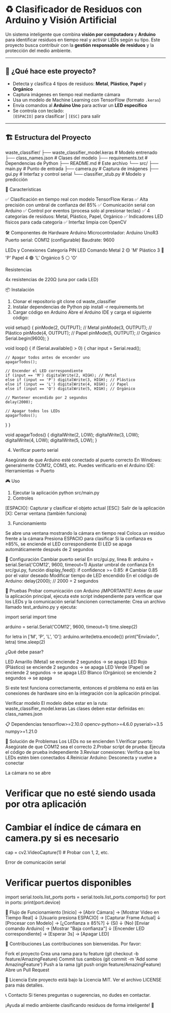 # ♻️ Clasificador de Residuos con Arduino y Visión Artificial

Un sistema inteligente que combina **visión por computadora** y **Arduino** para identificar residuos en tiempo real y activar LEDs según su tipo. Este proyecto busca contribuir con la **gestión responsable de residuos** y la protección del medio ambiente.

---

## 🧠 ¿Qué hace este proyecto?

- Detecta y clasifica 4 tipos de residuos: **Metal**, **Plástico**, **Papel** y **Orgánico**
- Captura imágenes en tiempo real mediante cámara
- Usa un modelo de Machine Learning con TensorFlow (formato `.keras`)
- Envía comandos al **Arduino Uno** para activar un **LED específico**
- Se controla con teclado:  
  `[ESPACIO]` para clasificar | `[ESC]` para salir

---

## 🏗️ Estructura del Proyecto
waste_classifier/
├── waste_classifier_model.keras # Modelo entrenado
├── class_names.json # Clases del modelo
├── requirements.txt # Dependencias de Python
├── README.md # Este archivo
└── src/
├── main.py # Punto de entrada
├── camera.py # Captura de imágenes
├── gui.py # Interfaz y control serial
└── classifier_stub.py # Modelo y predicción

🚀 Características

✅ Clasificación en tiempo real con modelo TensorFlow Keras
✅ Alta precisión con umbral de confianza del 85%
✅ Comunicación serial con Arduino
✅ Control por eventos (procesa solo al presionar teclas)
✅ 4 categorías de residuos: Metal, Plástico, Papel, Orgánico
✅ Indicadores LED físicos para cada categoría
✅ Interfaz limpia con OpenCV

🛠️ Componentes de Hardware
Arduino
Microcontrolador: Arduino UnoR3
Puerto serial: COM12 (configurable)
Baudrate: 9600

LEDs y Conexiones
Categoría   PIN     LED     Comando
Metal        2      🟡       'M'
Plástico     3      🔴       'P'
Papel        4      🟢       'L'
Orgánico     5      ⚪       'O'

Resistencias

4x resistencias de 220Ω (una por cada LED)

📦 Instalación
1. Clonar el repositorio
git clone <url-del-repositorio>
cd waste_classifier
2. Instalar dependencias de Python
pip install -r requirements.txt
3. Cargar código en Arduino
Abre el Arduino IDE y carga el siguiente código:

void setup() {
  pinMode(2, OUTPUT); // Metal
  pinMode(3, OUTPUT); // Plástico
  pinMode(4, OUTPUT); // Papel
  pinMode(5, OUTPUT); // Orgánico
  Serial.begin(9600);
}

void loop() {
  if (Serial.available() > 0) {
    char input = Serial.read();

    // Apagar todos antes de encender uno
    apagarTodos();

    // Encender el LED correspondiente
    if (input == 'M') digitalWrite(2, HIGH); // Metal
    else if (input == 'P') digitalWrite(3, HIGH); // Plástico
    else if (input == 'L') digitalWrite(4, HIGH); // Papel
    else if (input == 'O') digitalWrite(5, HIGH); // Orgánico

    // Mantener encendido por 2 segundos
    delay(2000);

    // Apagar todos los LEDs
    apagarTodos();
  }
}

void apagarTodos() {
  digitalWrite(2, LOW);
  digitalWrite(3, LOW);
  digitalWrite(4, LOW);
  digitalWrite(5, LOW);
}

4. Verificar puerto serial

Asegúrate de que Arduino esté conectado al puerto correcto
En Windows: generalmente COM12, COM3, etc.
Puedes verificarlo en el Arduino IDE: Herramientas → Puerto

🎮 Uso
1. Ejecutar la aplicación
python src/main.py
2. Controles

[ESPACIO]: Capturar y clasificar el objeto actual
[ESC]: Salir de la aplicación
[X]: Cerrar ventana (también funciona)

3. Funcionamiento

Se abre una ventana mostrando la cámara en tiempo real
Coloca un residuo frente a la cámara
Presiona ESPACIO para clasificar
Si la confianza es ≥85%, se enciende el LED correspondiente
El LED se apaga automáticamente después de 2 segundos

🔧 Configuración
Cambiar puerto serial
En src/gui.py, línea 8:
arduino = serial.Serial('COM12', 9600, timeout=1)
Ajustar umbral de confianza
En src/gui.py, función display_feed():
if confidence >= 0.85:  # Cambiar 0.85 por el valor deseado
Modificar tiempo de LED encendido
En el código de Arduino:
delay(2000);  // 2000 = 2 segundos

🧪 Pruebas
Probar comunicación con Arduino
¡IMPORTANTE!
Antes de usar la aplicación principal, ejecuta este script independiente para verificar que los LEDs y la comunicación serial funcionen correctamente:
Crea un archivo llamado test_arduino.py y ejecuta:

import serial
import time

arduino = serial.Serial('COM12', 9600, timeout=1)
time.sleep(2)

for letra in ['M', 'P', 'L', 'O']:
    arduino.write(letra.encode())
    print("Enviado:", letra)
    time.sleep(2)

¿Qué debe pasar?

LED Amarillo (Metal) se enciende 2 segundos → se apaga
LED Rojo (Plástico) se enciende 2 segundos → se apaga
LED Verde (Papel) se enciende 2 segundos → se apaga
LED Blanco (Orgánico) se enciende 2 segundos → se apaga

Si este test funciona correctamente, entonces el problema no está en las conexiones de hardware sino en la integración con la aplicación principal.

Verificar modelo
El modelo debe estar en la ruta: waste_classifier_model.keras
Las clases deben estar definidas en: class_names.json

📋 Dependencias
tensorflow>=2.10.0
opencv-python>=4.6.0
pyserial>=3.5
numpy>=1.21.0

🐛 Solución de Problemas
Los LEDs no se encienden
1.Verificar puerto: Asegúrate de que COM12 sea el correcto
2.Probar script de prueba: Ejecuta el código de prueba independiente
3.Revisar conexiones: Verifica que los LEDs estén bien conectados
4.Reiniciar Arduino: Desconecta y vuelve a conectar

La cámara no se abre
# Verificar que no esté siendo usada por otra aplicación
# Cambiar el índice de cámara en camera.py si es necesario
cap = cv2.VideoCapture(1)  # Probar con 1, 2, etc.

Error de comunicación serial
# Verificar puertos disponibles
import serial.tools.list_ports
ports = serial.tools.list_ports.comports()
for port in ports:
    print(port.device)

🔄 Flujo de Funcionamiento
[Inicio] → [Abrir Cámara] → [Mostrar Video en Tiempo Real]
    ↓
[Usuario presiona ESPACIO] → [Capturar Frame Actual]
    ↓
[Procesar con Modelo] → [¿Confianza ≥ 85%?]
    ↓ (Sí)                     ↓ (No)
[Enviar comando Arduino] → [Mostrar "Baja confianza"]
    ↓
[Encender LED correspondiente] → [Esperar 3s] → [Apagar LED]

👥 Contribuciones
Las contribuciones son bienvenidas. Por favor:

Fork el proyecto
Crea una rama para tu feature (git checkout -b feature/AmazingFeature)
Commit tus cambios (git commit -m 'Add some AmazingFeature')
Push a la rama (git push origin feature/AmazingFeature)
Abre un Pull Request

📝 Licencia
Este proyecto está bajo la Licencia MIT. Ver el archivo LICENSE para más detalles.

📞 Contacto
Si tienes preguntas o sugerencias, no dudes en contactar.

¡Ayuda al medio ambiente clasificando residuos de forma inteligente! 🌱